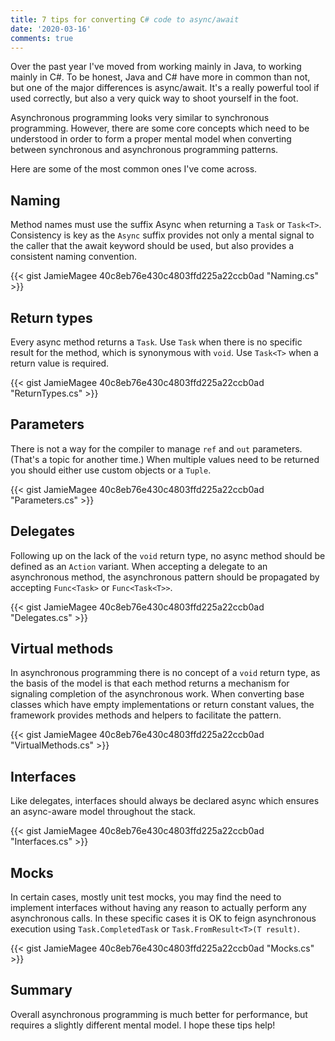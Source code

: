 ```yaml
---
title: 7 tips for converting C# code to async/await
date: '2020-03-16'
comments: true
---
```


Over the past year I've moved from working mainly in Java, to working mainly in C#. To be honest, Java and C# have more in common than not, but one of the major differences is async/await. It's a really powerful tool if used correctly, but also a very quick way to shoot yourself in the foot.

Asynchronous programming looks very similar to synchronous programming. However, there are some core concepts which need to be understood in order to form a proper mental model when converting between synchronous and asynchronous programming patterns.

Here are some of the most common ones I've come across.

## Naming

Method names must use the suffix Async when returning a `Task` or `Task<T>`. Consistency is key as the `Async` suffix provides not only a mental signal to the caller that the await keyword should be used, but also provides a consistent naming convention.

{{< gist JamieMagee 40c8eb76e430c4803ffd225a22ccb0ad "Naming.cs" >}}

## Return types

Every async method returns a `Task`. Use `Task` when there is no specific result for the method, which is synonymous with `void`. Use `Task<T>` when a return value is required.

{{< gist JamieMagee 40c8eb76e430c4803ffd225a22ccb0ad "ReturnTypes.cs" >}}

## Parameters

There is not a way for the compiler to manage `ref` and `out` parameters. (That's a topic for another time.) When multiple values need to be returned you should either use custom objects or a `Tuple`.

{{< gist JamieMagee 40c8eb76e430c4803ffd225a22ccb0ad "Parameters.cs" >}}

## Delegates

Following up on the lack of the `void` return type, no async method should be defined as an `Action` variant. When accepting a delegate to an asynchronous method, the asynchronous pattern should be propagated by accepting `Func<Task>` or `Func<Task<T>>`.

{{< gist JamieMagee 40c8eb76e430c4803ffd225a22ccb0ad "Delegates.cs" >}}

## Virtual methods

In asynchronous programming there is no concept of a `void` return type, as the basis of the model is that each method returns a mechanism for signaling completion of the asynchronous work. When converting base classes which have empty implementations or return constant values, the framework provides methods and helpers to facilitate the pattern.

{{< gist JamieMagee 40c8eb76e430c4803ffd225a22ccb0ad "VirtualMethods.cs" >}}

## Interfaces

Like delegates, interfaces should always be declared async which ensures an async-aware model throughout the stack.

{{< gist JamieMagee 40c8eb76e430c4803ffd225a22ccb0ad "Interfaces.cs" >}}

## Mocks

In certain cases, mostly unit test mocks, you may find the need to implement interfaces without having any reason to actually perform any asynchronous calls. In these specific cases it is OK to feign asynchronous execution using `Task.CompletedTask` or `Task.FromResult<T>(T result)`.

{{< gist JamieMagee 40c8eb76e430c4803ffd225a22ccb0ad "Mocks.cs" >}}

## Summary

Overall asynchronous programming is much better for performance, but requires a slightly different mental model. I hope these tips help!
